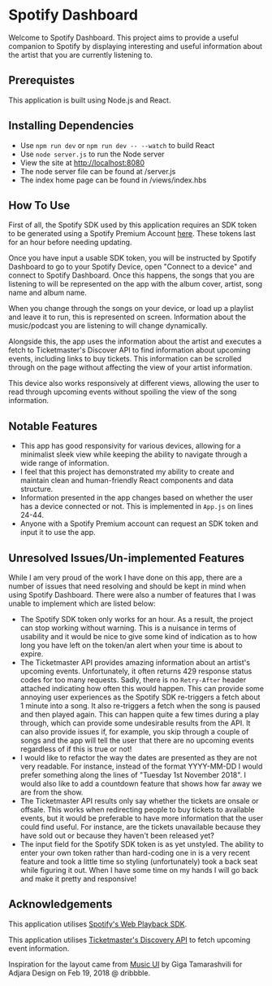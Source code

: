 # Spotify Dashboard

Welcome to Spotify Dashboard. This project aims to provide a useful companion to Spotify by displaying interesting and useful information about the artist that you are currently listening to.

## Prerequistes

This application is built using Node.js and React.

## Installing Dependencies

- Use `npm run dev` or `npm run dev -- --watch` to build React
- Use `node server.js` to run the Node server
- View the site at [http://localhost:8080](http://localhost:8080)
- The node server file can be found at /server.js
- The index home page can be found in /views/index.hbs

## How To Use

First of all, the Spotify SDK used by this application requires an SDK token to be generated using a Spotify Premium Account [here](https://developer.spotify.com/documentation/web-playback-sdk/quick-start/#). These tokens last for an hour before needing updating.

Once you have input a usable SDK token, you will be instructed by Spotify Dashboard to go to your Spotify Device, open "Connect to a device" and connect to Spotify Dashboard. Once this happens, the songs that you are listening to will be represented on the app with the album cover, artist, song name and album name.

When you change through the songs on your device, or load up a playlist and leave it to run, this is represented on screen. Information about the music/podcast you are listening to will change dynamically.

Alongside this, the app uses the information about the artist and executes a fetch to Ticketmaster's Discover API to find information about upcoming events, including links to buy tickets. This information can be scrolled through on the page without affecting the view of your artist information.

This device also works responsively at different views, allowing the user to read through upcoming events without spoiling the view of the song information.

## Notable Features

- This app has good responsivity for various devices, allowing for a minimalist sleek view while keeping the ability to navigate through a wide range of information.
- I feel that this project has demonstrated my ability to create and maintain clean and human-friendly React components and data structure.
- Information presented in the app changes based on whether the user has a device connected or not. This is implemented in `App.js` on lines 24-44.
- Anyone with a Spotify Premium account can request an SDK token and input it to use the app.

## Unresolved Issues/Un-implemented Features

While I am very proud of the work I have done on this app, there are a number of issues that need resolving and should be kept in mind when using Spotify Dashboard. There were also a number of features that I was unable to implement which are listed below:

- The Spotify SDK token only works for an hour. As a result, the project can stop working without warning. This is a nuisance in terms of usability and it would be nice to give some kind of indication as to how long you have left on the token/an alert when your time is about to expire.
- The Ticketmaster API provides amazing information about an artist's upcoming events. Unfortunately, it often returns 429 response status codes for too many requests. Sadly, there is no `Retry-After` header attached indicating how often this would happen. This can provide some annoying user experiences as the Spotify SDK re-triggers a fetch about 1 minute into a song. It also re-triggers a fetch when the song is paused and then played again. This can happen quite a few times during a play through, which can provide some undesirable results from the API. It can also provide issues if, for example, you skip through a couple of songs and the app will tell the user that there are no upcoming events regardless of if this is true or not!
- I would like to refactor the way the dates are presented as they are not very readable. For instance, instead of the format YYYY-MM-DD I would prefer something along the lines of "Tuesday 1st November 2018". I would also like to add a countdown feature that shows how far away we are from the show.
- The Ticketmaster API results only say whether the tickets are onsale or offsale. This works when redirecting people to buy tickets to available events, but it would be preferable to have more information that the user could find useful. For instance, are the tickets unavailable because they have sold out or because they haven't been released yet?
- The input field for the Spotify SDK token is as yet unstyled. The ability to enter your own token rather than hard-coding one in is a very recent feature and took a little time so styling (unfortunately) took a back seat while figuring it out. When I have some time on my hands I will go back and make it pretty and responsive!

## Acknowledgements

This application utilises [Spotify's Web Playback SDK](https://developer.spotify.com/documentation/web-playback-sdk/).

This application utilises [Ticketmaster's Discovery API](https://developer.ticketmaster.com/products-and-docs/apis/discovery-api/v2/) to fetch upcoming event information.

Inspiration for the layout came from [Music UI](https://dribbble.com/shots/4242093-Music-UI) by Giga Tamarashvili for Adjara Design on Feb 19, 2018 @ dribbble.
